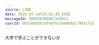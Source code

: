 ```yaml
---
source: LINE
date: 2025-07-14T23:41:49.550Z
messageId: 569930760967159911
userId: Ub72e0555cbf4df6c5440b4dc7993c71d
---
```


大学で学ぶことができないか